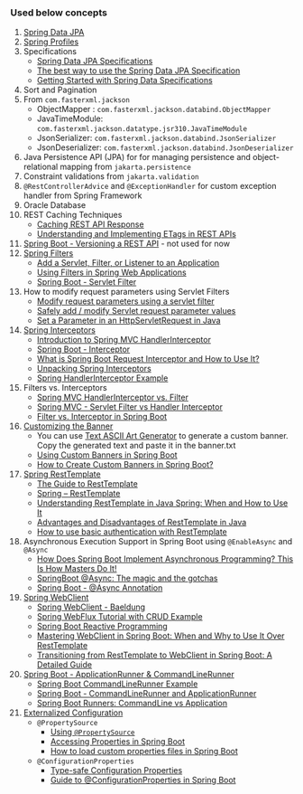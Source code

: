 ### Used below concepts

1. [Spring Data JPA](https://docs.spring.io/spring-data/jpa/reference/)
2. [Spring Profiles](https://docs.spring.io/spring-boot/reference/features/profiles.html)
3. Specifications
	- [Spring Data JPA Specifications](https://docs.spring.io/spring-data/jpa/reference/jpa/specifications.html)
	- [The best way to use the Spring Data JPA Specification](https://vladmihalcea.com/spring-data-jpa-specification/)
	- [Getting Started with Spring Data Specifications](https://reflectoring.io/spring-data-specifications/)
4. Sort and Pagination
5. From `com.fasterxml.jackson`
	- ObjectMapper : `com.fasterxml.jackson.databind.ObjectMapper`
	- JavaTimeModule: `com.fasterxml.jackson.datatype.jsr310.JavaTimeModule`
	- JsonSerializer: `com.fasterxml.jackson.databind.JsonSerializer`
	- JsonDeserializer: `com.fasterxml.jackson.databind.JsonDeserializer`
6. Java Persistence API (JPA) for for managing persistence and object-relational mapping from `jakarta.persistence`
7. Constraint validations from `jakarta.validation`
8. `@RestControllerAdvice` and `@ExceptionHandler` for custom exception handler from Spring Framework
9. Oracle Database
10. REST Caching Techniques
	- [Caching REST API Response](https://restfulapi.net/caching/)
	- [Understanding and Implementing ETags in REST APIs](https://medium.com/@reetesh043/understanding-and-implementing-etags-in-rest-apis-659abe0f91ab)
11. [Spring Boot - Versioning a REST API](https://www.geeksforgeeks.org/spring-boot-versioning-a-rest-api/) - not used for now
12. [Spring Filters](https://docs.spring.io/spring-framework/reference/web/webmvc/filters.html)
	- [Add a Servlet, Filter, or Listener to an Application](https://docs.spring.io/spring-boot/how-to/webserver.html#howto.webserver.add-servlet-filter-listener)
	- [Using Filters in Spring Web Applications](https://springframework.guru/using-filters-in-spring-web-applications/)
	- [Spring Boot - Servlet Filter](https://www.geeksforgeeks.org/spring-boot-servlet-filter/)
13. How to modify request parameters using Servlet Filters
	- [Modify request parameters using a servlet filter](https://github.com/briefjudofox/servlet-filter-example/blob/master/README.md#modify-request-parameters-using-a-servlet-filter)
	- [Safely add / modify Servlet request parameter values](https://www.ocpsoft.org/opensource/how-to-safely-add-modify-servlet-request-parameter-values/)
	- [Set a Parameter in an HttpServletRequest in Java](https://www.baeldung.com/java-servlet-request-set-parameter)
14. [Spring Interceptors](https://docs.spring.io/spring-framework/reference/web/webmvc/mvc-config/interceptors.html)
	- [Introduction to Spring MVC HandlerInterceptor](https://www.baeldung.com/spring-mvc-handlerinterceptor)
	- [Spring Boot - Interceptor](https://www.geeksforgeeks.org/spring-boot-interceptor/)
	- [What is Spring Boot Request Interceptor and How to Use It?](https://medium.com/@aedemirsen/what-is-spring-boot-request-interceptor-and-how-to-use-it-7fd85f3df7f7)
	- [Unpacking Spring Interceptors](https://medium.com/@ahmed.abdelfaheem/unpacking-spring-interceptors-11808892ed08)
	- [Spring HandlerInterceptor Example](https://howtodoinjava.com/spring-mvc/spring-intercepting-requests-using-handlerinterceptor-with-example/)
15. Filters vs. Interceptors
	- [Spring MVC HandlerInterceptor vs. Filter](https://www.baeldung.com/spring-mvc-handlerinterceptor-vs-filter)
	- [Spring MVC - Servlet Filter vs Handler Interceptor](https://www.geeksforgeeks.org/spring-mvc-servlet-filter-vs-handler-interceptor/)
	- [Filter vs. Interceptor in Spring Boot](https://senoritadeveloper.medium.com/filter-vs-interceptor-in-spring-boot-2e49089f682e)
16. [Customizing the Banner](https://docs.spring.io/spring-boot/reference/features/spring-application.html#features.spring-application.banner)
	- You can use [Text ASCII Art Generator](https://patorjk.com/software/taag/#p=display&f=Graffiti&t=Type%20Something%20) to generate a custom banner. Copy the generated text and paste it in the banner.txt
	- [Using Custom Banners in Spring Boot](https://www.baeldung.com/spring-boot-custom-banners)
	- [How to Create Custom Banners in Spring Boot?](https://www.geeksforgeeks.org/custom-banners-in-spring-boot/)
17. [Spring RestTemplate](https://docs.spring.io/spring-framework/reference/integration/rest-clients.html#rest-resttemplate)
	- [The Guide to RestTemplate](https://www.baeldung.com/rest-template)
	- [Spring – RestTemplate](https://www.geeksforgeeks.org/spring-resttemplate/)
	- [Understanding RestTemplate in Java Spring: When and How to Use It](https://medium.com/@psdevraye/understanding-resttemplate-in-java-spring-when-and-how-to-use-it-79500987a53c)
	- [Advantages and Disadvantages of RestTemplate in Java](https://medium.com/@psdevraye/advantages-and-disadvantages-of-resttemplate-in-java-f647a364f091)
	- [How to use basic authentication with RestTemplate](https://attacomsian.com/blog/resttemplate-basic-authentication)
18. Asynchronous Execution Support in Spring Boot using `@EnableAsync` and `@Async`
	- [How Does Spring Boot Implement Asynchronous Programming? This Is How Masters Do It!](https://medium.com/javarevisited/how-does-spring-boot-implement-asynchronous-programming-this-is-how-masters-do-it-e89fc9245928)
	- [SpringBoot @Async: The magic and the gotchas](https://medium.com/@dvikash1001/springboot-async-the-magic-and-the-gotchas-17f9471c6fe4)
	- [Spring Boot - @Async Annotation](https://www.geeksforgeeks.org/spring-boot-async-annotation/)
19. [Spring WebClient](https://docs.spring.io/spring-framework/reference/web/webflux-webclient.html)
	- [Spring WebClient - Baeldung](https://www.baeldung.com/spring-5-webclient)
	- [Spring WebFlux Tutorial with CRUD Example](https://howtodoinjava.com/spring-webflux/spring-webflux-tutorial/)
	- [Spring Boot Reactive Programming](https://javatechonline.com/spring-boot-tutorial/#Spring_Boot_Reactive_Programming)
	- [Mastering WebClient in Spring Boot: When and Why to Use It Over RestTemplate](https://medium.com/@psdevraye/mastering-webclient-in-spring-boot-when-and-why-to-use-it-over-resttemplate-03f0643421dc)
	- [Transitioning from RestTemplate to WebClient in Spring Boot: A Detailed Guide](https://medium.com/hprog99/transitioning-from-resttemplate-to-webclient-in-spring-boot-a-detailed-guide-4febd21063ba)
20. [Spring Boot - ApplicationRunner & CommandLineRunner](https://docs.spring.io/spring-boot/reference/features/spring-application.html#features.spring-application.command-line-runner)
	- [Spring Boot CommandLineRunner Example](https://mkyong.com/spring-boot/spring-boot-commandlinerunner-example/)
	- [Spring Boot - CommandLineRunner and ApplicationRunner](https://www.geeksforgeeks.org/spring-boot-commandlinerunner-and-applicationrunner/)
	- [Spring Boot Runners: CommandLine vs Application](https://javadzone.com/spring-boot-runners-commandline-vs-application/)
21. [Externalized Configuration](https://docs.spring.io/spring-boot/reference/features/external-config.html)
	* `@PropertySource`
	    * [Using `@PropertySource`](https://docs.spring.io/spring-framework/reference/core/beans/environment.html#beans-using-propertysource)
	    * [Accessing Properties in Spring Boot](https://howtodoinjava.com/spring-boot/properties-with-spring-boot/)
	    * [How to load custom properties files in Spring Boot](https://mkyong.com/spring-boot/how-to-load-custom-properties-files-in-spring-boot/)
	* `@ConfigurationProperties`
	    * [Type-safe Configuration Properties](https://docs.spring.io/spring-boot/reference/features/external-config.html#features.external-config.typesafe-configuration-properties)
	    * [Guide to @ConfigurationProperties in Spring Boot](https://www.baeldung.com/configuration-properties-in-spring-boot)
